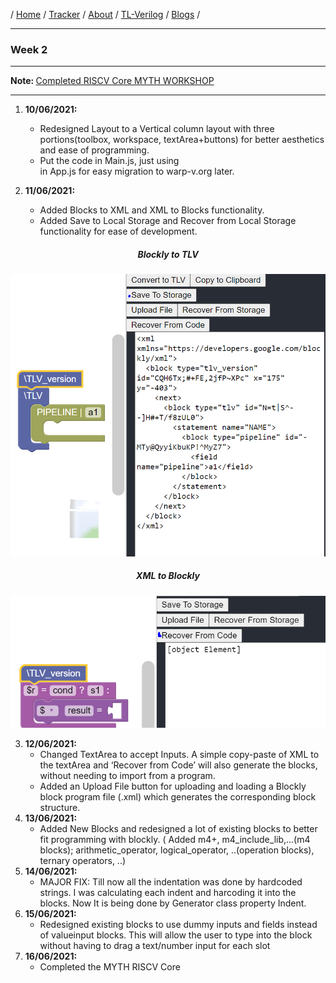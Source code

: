/ [Home](/index) / [Tracker](/gsoc-2021) / [About](pages/gsoc/about) / [TL-Verilog](pages/gsoc/TLV) / [Blogs](pages/blogs/gsoc-final-blog) /

---

### Week 2

---


<b> Note: </b> [Completed RISCV Core MYTH WORKSHOP](https://github.com/ninja3011/riscv-cpu-core)

---

1. **10/06/2021:** 
   * Redesigned Layout to a Vertical column layout with three portions(toolbox, workspace, textArea+buttons) for better aesthetics and ease of programming. 
   * Put the code in Main.js, just using <Main /> in App.js for easy migration to warp-v.org later. 

2. **11/06/2021:**
   * Added Blocks to XML and XML to Blocks functionality.
   * Added Save to Local Storage and Recover from Local Storage functionality for ease of development.
 <h5  align="center" > Blockly to TLV </h5>
<p align="center">     
  <img src="../../images/tracker/image55.png"> 
</p>
 <h5  align="center" > XML to Blockly </h5>
<p align="center">     
  <img src="../../images/tracker/image78.png"> 
</p>

3. **12/06/2021:**
   * Changed TextArea to accept Inputs. A simple copy-paste of XML to the textArea and ‘Recover from Code’ will also generate the blocks, without needing to import from a program.
   * Added an Upload File button for uploading and loading a Blockly block program file (.xml) which generates the corresponding block structure. 
4. **13/06/2021:**
   * Added New Blocks and redesigned a lot of existing blocks to better fit programming with blockly. ( Added m4+, m4_include_lib,...(m4 blocks); arithmetic_operator, logical_operator, ..(operation blocks), ternary operators, ..)
5. **14/06/2021:**
   * MAJOR FIX: Till now all the indentation was done by hardcoded strings. I was calculating each indent and harcoding it into the blocks. Now It is being done by Generator class property Indent.
6. **15/06/2021:**
   * Redesigned existing blocks to use dummy inputs and fields instead of valueinput blocks. This will allow the user to type into the block without having to drag a text/number input for each slot
7. **16/06/2021:**
   * Completed the MYTH RISCV Core
